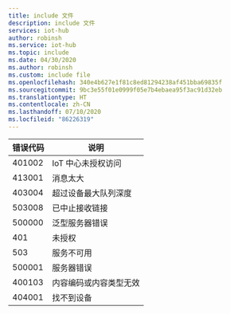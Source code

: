 ```yaml
---
title: include 文件
description: include 文件
services: iot-hub
author: robinsh
ms.service: iot-hub
ms.topic: include
ms.date: 04/30/2020
ms.author: robinsh
ms.custom: include file
ms.openlocfilehash: 340e4b627e1f81c8ed81294238af451bba69835f
ms.sourcegitcommit: 9bc3e55f01e0999f05e7b4ebaea95f3ac91d32eb
ms.translationtype: HT
ms.contentlocale: zh-CN
ms.lasthandoff: 07/10/2020
ms.locfileid: "86226319"
---
```

<!-- Error codes output by the diagnostic logs (2.2.1.1.5)-->


|错误代码|说明|
|----------|-----------|
|401002| IoT 中心未授权访问|
|413001| 消息太大|
|403004| 超过设备最大队列深度|
|503008| 已中止接收链接|
|500000| 泛型服务器错误|
|401|未授权|
|503|服务不可用|
|500001|服务器错误|
|400103| 内容编码或内容类型无效|
|404001| 找不到设备|